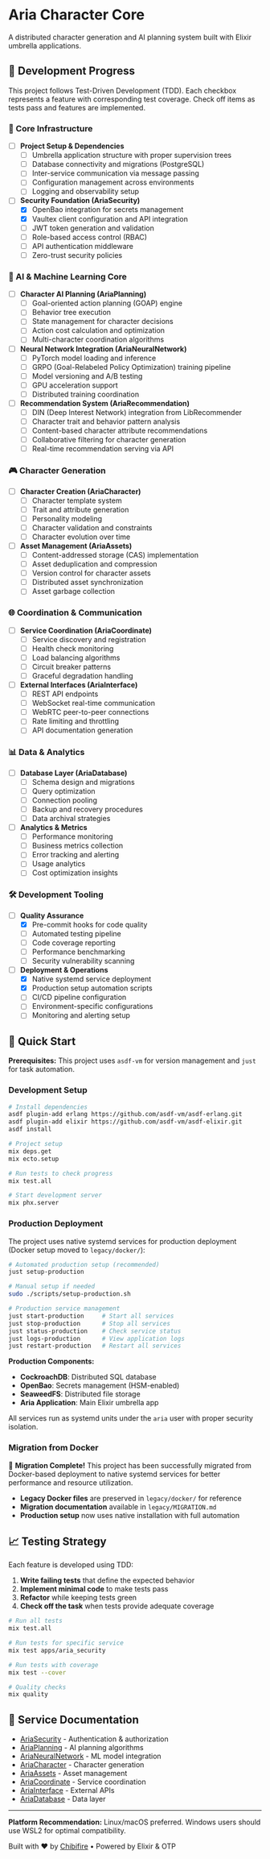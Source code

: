 # Aria Character Core

A distributed character generation and AI planning system built with Elixir umbrella applications.

## 🎯 Development Progress

This project follows Test-Driven Development (TDD). Each checkbox represents a feature with corresponding test coverage. Check off items as tests pass and features are implemented.

### 🚀 Core Infrastructure

- [ ] **Project Setup & Dependencies**
  - [ ] Umbrella application structure with proper supervision trees
  - [ ] Database connectivity and migrations (PostgreSQL)
  - [ ] Inter-service communication via message passing
  - [ ] Configuration management across environments
  - [ ] Logging and observability setup

- [ ] **Security Foundation (AriaSecurity)**
  - [x] OpenBao integration for secrets management
  - [x] Vaultex client configuration and API integration  
  - [ ] JWT token generation and validation
  - [ ] Role-based access control (RBAC)
  - [ ] API authentication middleware
  - [ ] Zero-trust security policies

### 🧠 AI & Machine Learning Core

- [ ] **Character AI Planning (AriaPlanning)**
  - [ ] Goal-oriented action planning (GOAP) engine
  - [ ] Behavior tree execution
  - [ ] State management for character decisions
  - [ ] Action cost calculation and optimization
  - [ ] Multi-character coordination algorithms

- [ ] **Neural Network Integration (AriaNeuralNetwork)**
  - [ ] PyTorch model loading and inference
  - [ ] GRPO (Goal-Relabeled Policy Optimization) training pipeline
  - [ ] Model versioning and A/B testing
  - [ ] GPU acceleration support
  - [ ] Distributed training coordination

- [ ] **Recommendation System (AriaRecommendation)**
  - [ ] DIN (Deep Interest Network) integration from LibRecommender
  - [ ] Character trait and behavior pattern analysis
  - [ ] Content-based character attribute recommendations
  - [ ] Collaborative filtering for character generation
  - [ ] Real-time recommendation serving via API

### 🎮 Character Generation

- [ ] **Character Creation (AriaCharacter)**
  - [ ] Character template system
  - [ ] Trait and attribute generation
  - [ ] Personality modeling
  - [ ] Character validation and constraints
  - [ ] Character evolution over time

- [ ] **Asset Management (AriaAssets)**
  - [ ] Content-addressed storage (CAS) implementation
  - [ ] Asset deduplication and compression
  - [ ] Version control for character assets
  - [ ] Distributed asset synchronization
  - [ ] Asset garbage collection

### 🌐 Coordination & Communication

- [ ] **Service Coordination (AriaCoordinate)**
  - [ ] Service discovery and registration
  - [ ] Health check monitoring
  - [ ] Load balancing algorithms
  - [ ] Circuit breaker patterns
  - [ ] Graceful degradation handling

- [ ] **External Interfaces (AriaInterface)**
  - [ ] REST API endpoints
  - [ ] WebSocket real-time communication
  - [ ] WebRTC peer-to-peer connections
  - [ ] Rate limiting and throttling
  - [ ] API documentation generation

### 📊 Data & Analytics

- [ ] **Database Layer (AriaDatabase)**
  - [ ] Schema design and migrations
  - [ ] Query optimization
  - [ ] Connection pooling
  - [ ] Backup and recovery procedures
  - [ ] Data archival strategies

- [ ] **Analytics & Metrics**
  - [ ] Performance monitoring
  - [ ] Business metrics collection
  - [ ] Error tracking and alerting
  - [ ] Usage analytics
  - [ ] Cost optimization insights

### 🛠️ Development Tooling

- [ ] **Quality Assurance**
  - [x] Pre-commit hooks for code quality
  - [ ] Automated testing pipeline
  - [ ] Code coverage reporting
  - [ ] Performance benchmarking
  - [ ] Security vulnerability scanning

- [ ] **Deployment & Operations**
  - [x] Native systemd service deployment
  - [x] Production setup automation scripts
  - [ ] CI/CD pipeline configuration
  - [ ] Environment-specific configurations
  - [ ] Monitoring and alerting setup

## 🔧 Quick Start

**Prerequisites:** This project uses `asdf-vm` for version management and `just` for task automation.

### Development Setup

```bash
# Install dependencies
asdf plugin-add erlang https://github.com/asdf-vm/asdf-erlang.git
asdf plugin-add elixir https://github.com/asdf-vm/asdf-elixir.git
asdf install

# Project setup
mix deps.get
mix ecto.setup

# Run tests to check progress
mix test.all

# Start development server
mix phx.server
```

### Production Deployment

The project uses native systemd services for production deployment (Docker setup moved to `legacy/docker/`):

```bash
# Automated production setup (recommended)
just setup-production

# Manual setup if needed
sudo ./scripts/setup-production.sh

# Production service management
just start-production     # Start all services
just stop-production      # Stop all services
just status-production    # Check service status
just logs-production      # View application logs
just restart-production   # Restart all services
```

**Production Components:**
- **CockroachDB**: Distributed SQL database
- **OpenBao**: Secrets management (HSM-enabled)
- **SeaweedFS**: Distributed file storage
- **Aria Application**: Main Elixir umbrella app

All services run as systemd units under the `aria` user with proper security isolation.

### Migration from Docker

🎉 **Migration Complete!** This project has been successfully migrated from Docker-based deployment to native systemd services for better performance and resource utilization.

- **Legacy Docker files** are preserved in `legacy/docker/` for reference
- **Migration documentation** available in `legacy/MIGRATION.md`
- **Production setup** now uses native installation with full automation

## 📈 Testing Strategy

Each feature is developed using TDD:

1. **Write failing tests** that define the expected behavior
2. **Implement minimal code** to make tests pass
3. **Refactor** while keeping tests green
4. **Check off the task** when tests provide adequate coverage

```bash
# Run all tests
mix test.all

# Run tests for specific service
mix test apps/aria_security

# Run tests with coverage
mix test --cover

# Quality checks
mix quality
```

## 📖 Service Documentation

- [AriaSecurity](apps/aria_security/README.md) - Authentication & authorization
- [AriaPlanning](apps/aria_planning/README.md) - AI planning algorithms
- [AriaNeuralNetwork](apps/aria_neural_network/README.md) - ML model integration
- [AriaCharacter](apps/aria_character/README.md) - Character generation
- [AriaAssets](apps/aria_assets/README.md) - Asset management
- [AriaCoordinate](apps/aria_coordinate/README.md) - Service coordination
- [AriaInterface](apps/aria_interface/README.md) - External APIs
- [AriaDatabase](apps/aria_database/README.md) - Data layer

---

**Platform Recommendation:** Linux/macOS preferred. Windows users should use WSL2 for optimal compatibility.

Built with ❤️ by [Chibifire](https://chibifire.com) • Powered by Elixir & OTP
